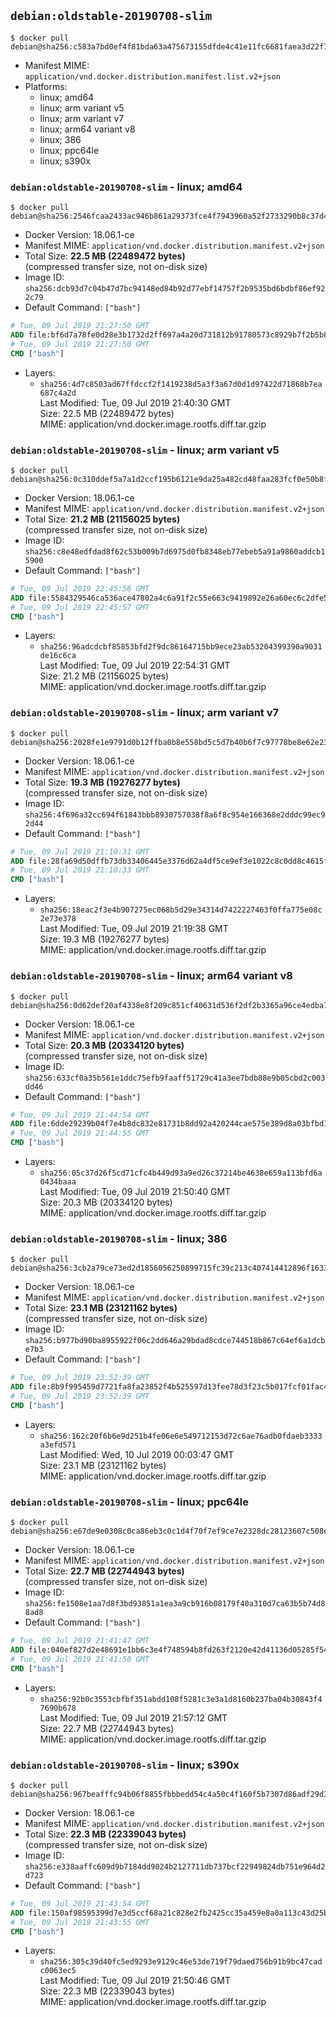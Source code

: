 ## `debian:oldstable-20190708-slim`

```console
$ docker pull debian@sha256:c583a7bd0ef4f81bda63a475673155dfde4c41e11fc6681faea3d22f7cf1ac89
```

-	Manifest MIME: `application/vnd.docker.distribution.manifest.list.v2+json`
-	Platforms:
	-	linux; amd64
	-	linux; arm variant v5
	-	linux; arm variant v7
	-	linux; arm64 variant v8
	-	linux; 386
	-	linux; ppc64le
	-	linux; s390x

### `debian:oldstable-20190708-slim` - linux; amd64

```console
$ docker pull debian@sha256:2546fcaa2433ac946b861a29373fce4f7943960a52f2733290b8c37d4507dd32
```

-	Docker Version: 18.06.1-ce
-	Manifest MIME: `application/vnd.docker.distribution.manifest.v2+json`
-	Total Size: **22.5 MB (22489472 bytes)**  
	(compressed transfer size, not on-disk size)
-	Image ID: `sha256:dcb93d7c04b47d7bc94148ed84b92d77ebf14757f2b9535bd6bdbf86ef922c79`
-	Default Command: `["bash"]`

```dockerfile
# Tue, 09 Jul 2019 21:27:50 GMT
ADD file:bf6d7a78fe0d28e3b1732d2ff697a4a20d731812b91780573c8929b7f2b5b8ac in / 
# Tue, 09 Jul 2019 21:27:50 GMT
CMD ["bash"]
```

-	Layers:
	-	`sha256:4d7c8503ad67ffdccf2f1419238d5a3f3a67d0d1d97422d71868b7ea687c4a2d`  
		Last Modified: Tue, 09 Jul 2019 21:40:30 GMT  
		Size: 22.5 MB (22489472 bytes)  
		MIME: application/vnd.docker.image.rootfs.diff.tar.gzip

### `debian:oldstable-20190708-slim` - linux; arm variant v5

```console
$ docker pull debian@sha256:0c310ddef5a7a1d2ccf195b6121e9da25a482cd48faa283fcf0e50b8f7a77b67
```

-	Docker Version: 18.06.1-ce
-	Manifest MIME: `application/vnd.docker.distribution.manifest.v2+json`
-	Total Size: **21.2 MB (21156025 bytes)**  
	(compressed transfer size, not on-disk size)
-	Image ID: `sha256:c8e48edfdad8f62c53b009b7d6975d0fb8348eb77ebeb5a91a9860addcb15900`
-	Default Command: `["bash"]`

```dockerfile
# Tue, 09 Jul 2019 22:45:56 GMT
ADD file:5584329546ca536ace47802a4c6a91f2c55e663c9419892e26a60ec6c2dfe555 in / 
# Tue, 09 Jul 2019 22:45:57 GMT
CMD ["bash"]
```

-	Layers:
	-	`sha256:96adcdcbf85853bfd2f9dc86164715bb9ece23ab53204399390a9031de16c6ca`  
		Last Modified: Tue, 09 Jul 2019 22:54:31 GMT  
		Size: 21.2 MB (21156025 bytes)  
		MIME: application/vnd.docker.image.rootfs.diff.tar.gzip

### `debian:oldstable-20190708-slim` - linux; arm variant v7

```console
$ docker pull debian@sha256:2028fe1e9791d0b12ffba0b8e558bd5c5d7b40b6f7c97778be8e62e231f47816
```

-	Docker Version: 18.06.1-ce
-	Manifest MIME: `application/vnd.docker.distribution.manifest.v2+json`
-	Total Size: **19.3 MB (19276277 bytes)**  
	(compressed transfer size, not on-disk size)
-	Image ID: `sha256:4f696a32cc694f61843bbb8930757038f8a6f8c954e166368e2dddc99ec92d44`
-	Default Command: `["bash"]`

```dockerfile
# Tue, 09 Jul 2019 21:10:31 GMT
ADD file:28fa69d50dffb73db33406445e3376d62a4df5ce9ef3e1022c8c0dd8c4615fc2 in / 
# Tue, 09 Jul 2019 21:10:33 GMT
CMD ["bash"]
```

-	Layers:
	-	`sha256:18eac2f3e4b907275ec068b5d29e34314d7422227463f0ffa775e08c2e73e378`  
		Last Modified: Tue, 09 Jul 2019 21:19:38 GMT  
		Size: 19.3 MB (19276277 bytes)  
		MIME: application/vnd.docker.image.rootfs.diff.tar.gzip

### `debian:oldstable-20190708-slim` - linux; arm64 variant v8

```console
$ docker pull debian@sha256:0d62def20af4338e8f209c851cf40631d536f2df2b3365a96ce4edba7720c93e
```

-	Docker Version: 18.06.1-ce
-	Manifest MIME: `application/vnd.docker.distribution.manifest.v2+json`
-	Total Size: **20.3 MB (20334120 bytes)**  
	(compressed transfer size, not on-disk size)
-	Image ID: `sha256:633cf0a35b561e1ddc75efb9faaff51729c41a3ee7bdb88e9b05cbd2c003dd46`
-	Default Command: `["bash"]`

```dockerfile
# Tue, 09 Jul 2019 21:44:54 GMT
ADD file:6dde29239b04f7e4b8dc832e81731b8dd92a420244cae575e389d8a03bfbd10f in / 
# Tue, 09 Jul 2019 21:44:55 GMT
CMD ["bash"]
```

-	Layers:
	-	`sha256:05c37d26f5cd71cfc4b449d93a9ed26c37214be4638e659a113bfd6a0434baaa`  
		Last Modified: Tue, 09 Jul 2019 21:50:40 GMT  
		Size: 20.3 MB (20334120 bytes)  
		MIME: application/vnd.docker.image.rootfs.diff.tar.gzip

### `debian:oldstable-20190708-slim` - linux; 386

```console
$ docker pull debian@sha256:3cb2a79ce73ed2d1856056250899715fc39c213c407414412896f1633635784d
```

-	Docker Version: 18.06.1-ce
-	Manifest MIME: `application/vnd.docker.distribution.manifest.v2+json`
-	Total Size: **23.1 MB (23121162 bytes)**  
	(compressed transfer size, not on-disk size)
-	Image ID: `sha256:b977bd90ba8955922f06c2dd646a29bdad8cdce744518b867c64ef6a1dcbe7b3`
-	Default Command: `["bash"]`

```dockerfile
# Tue, 09 Jul 2019 23:52:39 GMT
ADD file:8b9f995459d7721fa8fa23852f4b525597d13fee78d3f23c5b017fcf01fac455 in / 
# Tue, 09 Jul 2019 23:52:39 GMT
CMD ["bash"]
```

-	Layers:
	-	`sha256:162c20f6b6e9d251b4fe06e6e549712153d72c6ae76adb0fdaeb3333a3efd571`  
		Last Modified: Wed, 10 Jul 2019 00:03:47 GMT  
		Size: 23.1 MB (23121162 bytes)  
		MIME: application/vnd.docker.image.rootfs.diff.tar.gzip

### `debian:oldstable-20190708-slim` - linux; ppc64le

```console
$ docker pull debian@sha256:e67de9e0308c0ca86eb3c0c1d4f70f7ef9ce7e2328dc28123607c508ee164e06
```

-	Docker Version: 18.06.1-ce
-	Manifest MIME: `application/vnd.docker.distribution.manifest.v2+json`
-	Total Size: **22.7 MB (22744943 bytes)**  
	(compressed transfer size, not on-disk size)
-	Image ID: `sha256:fe1508e1aa7d8f3bd93851a1ea3a9cb916b08179f40a310d7ca63b5b74d88ad8`
-	Default Command: `["bash"]`

```dockerfile
# Tue, 09 Jul 2019 21:41:47 GMT
ADD file:040ef827d2e48691e1bb6c3e4f748594b8fd263f2120e42d41136d05285f5445 in / 
# Tue, 09 Jul 2019 21:41:50 GMT
CMD ["bash"]
```

-	Layers:
	-	`sha256:92b0c3553cbfbf351abdd108f5281c3e3a1d8160b237ba04b30843f47690b678`  
		Last Modified: Tue, 09 Jul 2019 21:57:12 GMT  
		Size: 22.7 MB (22744943 bytes)  
		MIME: application/vnd.docker.image.rootfs.diff.tar.gzip

### `debian:oldstable-20190708-slim` - linux; s390x

```console
$ docker pull debian@sha256:967beafffc94b06f8855fbbbedd54c4a50c4f160f5b7307d86adf29d37d7c31e
```

-	Docker Version: 18.06.1-ce
-	Manifest MIME: `application/vnd.docker.distribution.manifest.v2+json`
-	Total Size: **22.3 MB (22339043 bytes)**  
	(compressed transfer size, not on-disk size)
-	Image ID: `sha256:e338aaffc609d9b7184dd9024b2127711db737bcf22949824db751e964d2d723`
-	Default Command: `["bash"]`

```dockerfile
# Tue, 09 Jul 2019 21:43:54 GMT
ADD file:150af98595399d7e3d5ccf68a21c828e2fb2425cc35a459e8a0a113c43d25b25 in / 
# Tue, 09 Jul 2019 21:43:55 GMT
CMD ["bash"]
```

-	Layers:
	-	`sha256:305c39d40fc5ed9293e9129c46e53de719f79daed756b91b9bc47cadc0063ec5`  
		Last Modified: Tue, 09 Jul 2019 21:50:46 GMT  
		Size: 22.3 MB (22339043 bytes)  
		MIME: application/vnd.docker.image.rootfs.diff.tar.gzip

